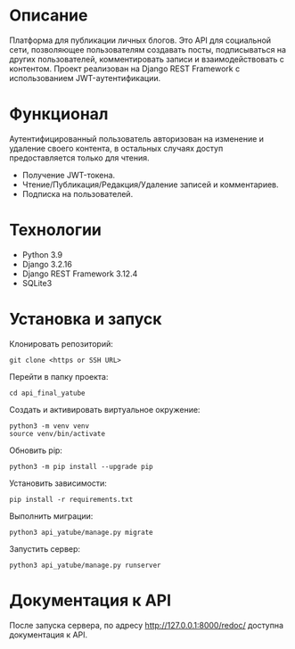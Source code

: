 # Описание
Платформа для публикации личных блогов.
Это API для социальной сети, позволяющее пользователям создавать посты, подписываться на других пользователей, комментировать записи и взаимодействовать с контентом. Проект реализован на Django REST Framework с использованием JWT-аутентификации.

# Функционал
Аутентифицированный пользователь авторизован на изменение и удаление своего контента,
в остальных случаях доступ предоставляется только для чтения.

- Получение JWT-токена.
- Чтение/Публикация/Редакция/Удаление записей и комментариев.
- Подписка на пользователей.

# Технологии
- Python 3.9
- Django 3.2.16
- Django REST Framework 3.12.4
- SQLite3

# Установка и запуск

Клонировать репозиторий:
```
git clone <https or SSH URL>
```

Перейти в папку проекта:
```
cd api_final_yatube
```

Создать и активировать виртуальное окружение:
```
python3 -m venv venv
source venv/bin/activate
```

Обновить pip:
```
python3 -m pip install --upgrade pip
```

Установить зависимости:
```
pip install -r requirements.txt
```

Выполнить миграции:
```
python3 api_yatube/manage.py migrate
```

Запустить сервер:
```
python3 api_yatube/manage.py runserver
```

# Документация к API
После запуска сервера, по адресу http://127.0.0.1:8000/redoc/ доступна документация к API.
